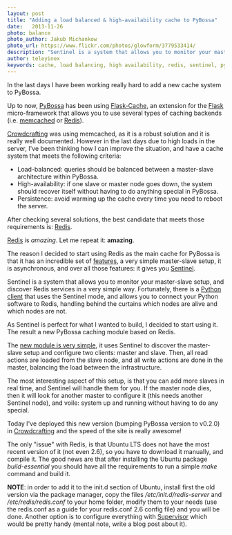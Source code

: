 ```yaml
---
layout: post
title: "Adding a load balanced & high-availability cache to PyBossa"
date:   2013-11-26
photo: balance
photo_author: Jakub Michankow
photo_url: https://www.flickr.com/photos/glowform/3779533414/
description: "Sentinel is a system that allows you to monitor your master-slave setup, and discover Redis services in a very simple way"
author: teleyinex
keywords: cache, load balancing, high availability, redis, sentinel, pybossa
---
```


In the last days I have been working really hard to add a new cache system to PyBossa.

Up to now, [PyBossa](http://daniellombrana.es/pybossa.html) has been using [Flask-Cache](http://pythonhosted.org/Flask-Cache/), an extension for the [Flask](http://flask.pocoo.org/) micro-framework
that allows you to use several types of caching backends (i.e. [memcached](http://memcached.org/) or [Redis](http://redis.io)).

[Crowdcrafting](http://crowdcrafting.org/) was using memcached, as it is a robust solution and it is really well documented.
However in the last days due to high loads in the server, I've been thinking how I can
improve the situation, and have a cache system that meets the following criteria:

* Load-balanced: queries should be balanced between a master-slave architecture within PyBossa.
* High-availability: if one slave or master node goes down, the system should recover itself without having to do anything special in PyBossa.
* Persistence: avoid warming up the cache every time you need to reboot the server.

After checking several solutions, the best candidate that meets those requirements is: [Redis](http://redis.io).

[Redis](http://redis.io) is *amazing*. Let me repeat it: **amazing**. 

The reason I decided to start using 
Redis as the main cache for PyBossa is that it has an incredible set of [features](http://redis.io/topics/introduction), 
a very simple master-slave setup, it is asynchronous, and over all those features: it gives you [Sentinel](http://redis.io/topics/sentinel).

Sentinel is a system that allows you to monitor your master-slave setup, and discover 
Redis services in a very simple way. Fortunately, there is a [Python client](https://github.com/andymccurdy/redis-py) that uses 
the Sentinel mode, and allows you to connect your Python software to Redis, handling behind
the curtains which nodes are alive and which nodes are not. 

As Sentinel is perfect for what I wanted to build, I decided to start using it. 
The result a new PyBossa caching module based on Redis.

The [new module is very simple](https://github.com/PyBossa/pybossa/blob/master/pybossa/cache/__init__.py), it uses Sentinel to discover the master-slave setup
and configure two clients: master and slave. Then, all read actions are loaded from the slave node, and all write actions are done in the master, balancing the 
load between the infrastructure.

The most interesting aspect of this setup, is that you can add more slaves in real time, 
and Sentinel will handle them for you. If the master node dies, then it will look for 
another master to configure it (this needs another Sentinel node), and voile: system 
up and running without having to do any special.

Today I've deployed this new version (bumping PyBossa version to v0.2.0) in [Crowdcrafting](http://crowdcrafting.org) 
and the speed of the site is really awesome!

The only "issue" with Redis, is that Ubuntu LTS does not have the most recent version 
of it (not even 2.6), so you have to download it manually, and compile it. The good news are
that after installing the Ubuntu package *build-essential* you should have all the requirements to run
a simple *make* command and build it. 

**NOTE**: in order to add it to the init.d section of Ubuntu, install first the old version via the
package manager, copy the files */etc/init.d/redis-server* and */etc/redis/redis.conf* to your
home folder, modify them to your needs (use the redis.conf as a guide for your redis.conf 2.6 config
file) and you will be done. Another option is to configure everything with [Supervisor](http://supervisord.org/)
which would be pretty handy (mental note, write a blog post about it).

